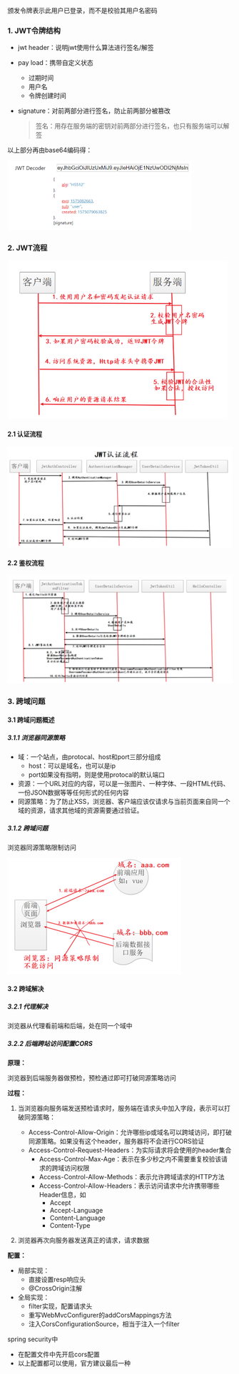 颁发令牌表示此用户已登录，而不是校验其用户名密码



### 1. JWT令牌结构

- jwt header：说明jwt使用什么算法进行签名/解签

- pay load：携带自定义状态

  - 过期时间
  - 用户名
  - 令牌创建时间

- signature：对前两部分进行签名，防止前两部分被篡改

  > 签名：用存在服务端的密钥对前两部分进行签名，也只有服务端可以解签



以上部分再由base64编码得：

<img src="../img/image-20210827092405915.png" alt="image-20210827092405915" style="zoom: 50%;" /> 



### 2. JWT流程

<img src="../img/image-20210827110825429.png" alt="image-20210827110825429" style="zoom:67%;" /> 



#### 2.1 认证流程

<img src="../img/image-20210827111122405.png" alt="image-20210827111122405" style="zoom:67%;" /> 



#### 2.2 鉴权流程

<img src="../img/image-20210827111811592.png" alt="image-20210827111811592" style="zoom:67%;" /> 





### 3. 跨域问题

#### 3.1 跨域问题概述

##### 3.1.1 浏览器同源策略

- 域：一个站点，由protocal、host和port三部分组成
  - host：可以是域名，也可以是ip
  - port如果没有指明，则是使用protocal的默认端口
- 资源：一个URL对应的内容，可以是一张图片、一种字体、一段HTML代码、一份JSON数据等等任何形式的任何内容
- 同源策略：为了防止XSS，浏览器、客户端应该仅请求与当前页面来自同一个域的资源，请求其他域的资源需要通过验证。



##### 3.1.2 跨域问题

浏览器同源策略限制访问

<img src="../img/image-20210829114403389.png" alt="image-20210829114403389" style="zoom:50%;" /> 



#### 3.2 跨域解决

##### 3.2.1 代理解决

浏览器从代理看前端和后端，处在同一个域中



##### 3.2.2 后端跨站访问配置CORS

**原理：**

浏览器到后端服务器做预检，预检通过即可打破同源策略访问



**过程：**

1. 当浏览器向服务端发送预检请求时，服务端在请求头中加入字段，表示可以打破同源策略：
   - Access-Control-Allow-Origin：允许哪些ip或域名可以跨域访问，即打破同源策略。如果没有这个header，服务器将不会进行CORS验证
   - Access-Control-Request-Headers：为实际请求将会使用的header集合
     - Access-Control-Max-Age：表示在多少秒之内不需要重复校验该请求的跨域访问权限
     - Access-Control-Allow-Methods：表示允许跨域请求的HTTP方法
     - Access-Control-Allow-Headers：表示访问请求中允许携带哪些Header信息，如
       - Accept
       - Accept-Language
       - Content-Language
       - Content-Type



2. 浏览器再次向服务器发送真正的请求，请求数据



**配置：**

- 局部实现：
  - 直接设置resp响应头
  - @CrossOrigin注解
- 全局实现：
  - filter实现，配置请求头
  - 重写WebMvcConfigurer的addCorsMappings方法
  - 注入CorsConfigurationSource，相当于注入一个filter



spring security中

- 在配置文件中先开启cors配置
- 以上配置都可以使用，官方建议最后一种

